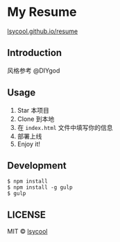# My Resume

[lsycool.github.io/resume](http://lsycool.github.io/resume)

## Introduction

风格参考 @DIYgod

## Usage

1. Star 本项目
2. Clone 到本地
3. 在 `index.html` 文件中填写你的信息
4. 部署上线
5. Enjoy it!

## Development

```
$ npm install
$ npm install -g gulp
$ gulp
```

## LICENSE

MIT © [lsycool](http://github.com/lsycool)
